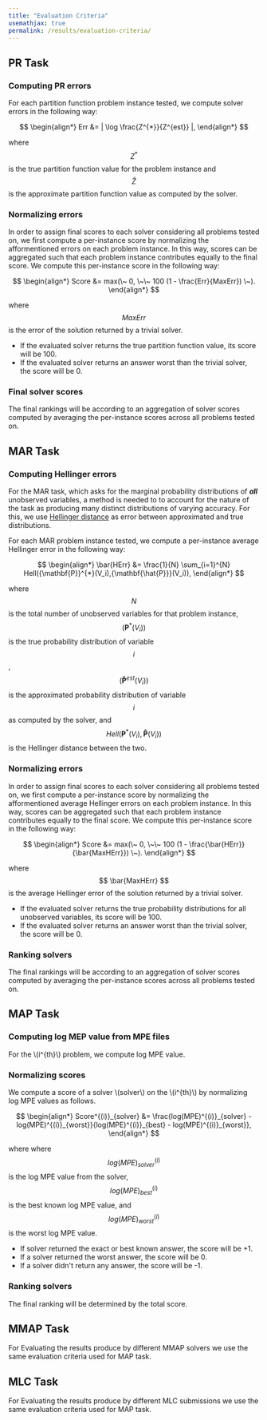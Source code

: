 ```yaml
---
title: "Evaluation Criteria"
usemathjax: true
permalink: /results/evaluation-criteria/
---
```


## PR Task
### Computing PR errors
For each partition function problem instance tested, we compute solver errors in the following way: <br>

$$ 
\begin{align*}
  Err &= | \log \frac{Z^{*}}{Z^{est}} |,
\end{align*}
$$

where $$ Z^{*} $$ 
is the true partition function value for the problem instance and $$ \hat{Z} $$ is the approximate partition function value as computed by the solver.

### Normalizing errors
In order to assign final scores to each solver considering all problems tested on, we first compute a per-instance score by normalizing the afformentioned errors on each problem instance.  In this way, scores can be aggregated such that each problem instance contributes equally to the final score.  We compute this per-instance score in the following way: <br>

$$ 
\begin{align*}
  Score &= max(\~ 0, \~\~ 100 (1 - \frac{Err}{MaxErr}) \~).
\end{align*}
$$

where $$ MaxErr $$ 
is the error of the solution returned by a trivial solver.

* If the evaluated solver returns the true partition function value, its score will be 100.
* If the evaluated solver returns an answer worst than the trivial solver, the score will be 0.

### Final solver scores
The final rankings will be according to an aggregation of solver scores computed by averaging the per-instance scores across all problems tested on.

  
## MAR Task

### Computing Hellinger errors
  
For the MAR task, which asks for the marginal probability distributions of ***all*** unobserved variables, a method is needed to to account for the nature of the task as producing many distinct distributions of varying accuracy.  For this, we use [Hellinger distance](https://en.wikipedia.org/wiki/Hellinger_distance) as error between approximated and true distributions.

For each MAR problem instance tested, we compute a per-instance average Hellinger error in the following way: <br>

$$ 
\begin{align*}
 \bar{HErr} &= \frac{1}{N} \sum_{i=1}^{N} Hell({\mathbf{P}}^{*}(V_i),{\mathbf{\hat{P}}}(V_i)),
\end{align*}
$$

where $$N$$ is the total number of unobserved variables for that problem instance, $$( \mathbf{P}^{*}(V_i) )$$ is the true probability distribution of variable $$i$$, $$( \mathbf{\hat{P}}^{est}(V_i) )$$ is the approximated probability distribution of variable $$i$$ as computed by the solver, and $$Hell({\mathbf{P}}^{*}(V_i),{\mathbf{\hat{P}}}(V_i))$$ is the Hellinger distance between the two. <br>

### Normalizing errors
In order to assign final scores to each solver considering all problems tested on, we first compute a per-instance score by normalizing the afformentioned average Hellinger errors on each problem instance.  In this way, scores can be aggregated such that each problem instance contributes equally to the final score.  We compute this per-instance score in the following way: <br>

$$ 
\begin{align*}
  Score &= max(\~ 0, \~\~ 100 (1 - \frac{\bar{HErr}}{\bar{MaxHErr}}) \~).
\end{align*}
$$

where $$ \bar{MaxHErr} $$ 
is the average Hellinger error of the solution returned by a trivial solver.

* If the evaluated solver returns the true probability distributions for all unobserved variables, its score will be 100.
* If the evaluated solver returns an answer worst than the trivial solver, the score will be 0.

### Ranking solvers
The final rankings will be according to an aggregation of solver scores computed by averaging the per-instance scores across all problems tested on.
    
  
## MAP Task

### Computing log MEP value from MPE files

For the \\(i^{th}\\) problem, we compute log MPE value. <br>

### Normalizing scores
We compute a score of a solver \\(solver\\) on the \\(i^{th}\\)  by normalizing log MPE values as follows. <br>


$$ 
\begin{align*}
  Score^{(i)}_{solver} &= \frac{log(MPE)^{(i)}_{solver} - log(MPE)^{(i)}_{worst}}{log(MPE)^{(i)}_{best} - log(MPE)^{(i)}_{worst}},
\end{align*}
$$

where 
where $$ log(MPE)^{(i)}_{solver} $$  is the log MPE value from the solver,
$$ log(MPE)^{(i)}_{best} $$ is the best known log MPE value, and
$$ log(MPE)^{(i)}_{worst} $$ is the worst log MPE value.

* If solver returned the exact or best known answer, the score will be +1.
* If a solver returned the worst answer, the score will be 0.
* If a solver didn't return any answer, the score will be -1.

### Ranking solvers
The final ranking will be determined by the total score.


## MMAP Task
For Evaluating the results produce by different MMAP solvers we 
use the same evaluation criteria used for MAP task.


## MLC Task
For Evaluating the results produce by different MLC submissions we 
use the same evaluation criteria used for MAP task.
